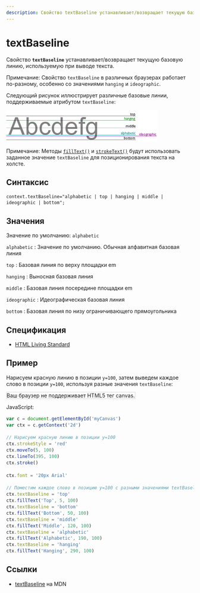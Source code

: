 ```yaml
---
description: Свойство textBaseline устанавливает/возвращает текущую базовую линию, используемую при выводе текста
---
```


# textBaseline

Свойство **`textBaseline`** устанавливает/возвращает текущую базовую линию, используемую при выводе текста.

Примечание: Свойство `textBaseline` в различных браузерах работает по-разному, особенно со значениями `hanging` и `ideographic`.

Следующий рисунок иллюстрирует различные базовые линии, поддерживаемые атрибутом `textBaseline`:

![Базовые линии свойства textBaseline](textbaseline.gif)

Примечание: Методы [`fillText()`](<filltext().md>) и [`strokeText()`](<stroketext().md>) будут использовать заданное значение `textBaseline` для позиционирования текста на холсте.

## Синтаксис

```
context.textBaseline="alphabetic | top | hanging | middle | ideographic | bottom";
```

## Значения

Значение по умолчанию: `alphabetic`

`alphabetic`
: Значение по умолчанию. Обычная алфавитная базовая линия

`top`
: Базовая линия по верху площадки em

`hanging`
: Выносная базовая линия

`middle`
: Базовая линия посередине площадки em

`ideographic`
: Идеографическая базовая линия

`bottom`
: Базовая линия по низу ограничивающего прямоугольника

## Спецификация

- [HTML Living Standard](https://html.spec.whatwg.org/multipage/canvas.html#dom-context-2d-textbaseline)

## Пример

Нарисуем красную линию в позиции `y=100`, затем выведем каждое слово в позиции `y=100`, используя разные значения `textBaseline`:

<canvas id="myCanvas" width="400" height="200" style="border:1px solid #d3d3d3;background:#ffffff;">
Ваш браузер не поддерживает HTML5 тег canvas.
</canvas>
<script>
var c=document.getElementById("myCanvas");
var canvOK=1;
try {c.getContext("2d");}
catch (er) {canvOK=0;}
if (canvOK==1){
var ctx=c.getContext("2d");
ctx.strokeStyle="red";
ctx.moveTo(5,100);
ctx.lineTo(395,100);
ctx.stroke();
ctx.font="20px Arial";
ctx.textBaseline="top";
ctx.fillText("Top",5,100);
ctx.textBaseline="bottom";
ctx.fillText("Bottom",50,100);
ctx.textBaseline="middle";
ctx.fillText("Middle",120,100);
ctx.textBaseline="alphabetic";
ctx.fillText("Alphabetic",190,100);
ctx.textBaseline="hanging";
ctx.fillText("Hanging",290,100);}
</script>

JavaScript:

```js
var c = document.getElementById('myCanvas')
var ctx = c.getContext('2d')

// Нарисуем красную линию в позиции y=100
ctx.strokeStyle = 'red'
ctx.moveTo(5, 100)
ctx.lineTo(395, 100)
ctx.stroke()

ctx.font = '20px Arial'

// Поместим каждое слово в позицию y=100 с разными значениями textBaseline
ctx.textBaseline = 'top'
ctx.fillText('Top', 5, 100)
ctx.textBaseline = 'bottom'
ctx.fillText('Bottom', 50, 100)
ctx.textBaseline = 'middle'
ctx.fillText('Middle', 120, 100)
ctx.textBaseline = 'alphabetic'
ctx.fillText('Alphabetic', 190, 100)
ctx.textBaseline = 'hanging'
ctx.fillText('Hanging', 290, 100)
```

## Ссылки

- [textBaseline](https://developer.mozilla.org/ru/docs/Web/API/CanvasRenderingContext2D/textBaseline) на MDN
